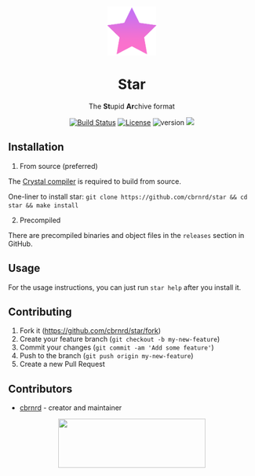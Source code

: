 <p align="center"><a href="https://carterbrainerd.me/star" target="_blank"><img width="100" src="https://github.com/cbrnrd/star/raw/master/docs/img/logo.png"></a></p>
<h1 align="center">Star</h1>
<p align="center">The <b>St</b>upid <b>Ar</b>chive format</p>
<p align="center">
	<a href="https://travis-ci.org/cbrnrd/star"><img src="https://travis-ci.org/cbrnrd/star.svg?branch=master" alt="Build Status"></a>
	<a href="https://github.com/cbrnrd/star/blob/master/LICENSE"><img src="https://img.shields.io/badge/license-MIT-blue.svg" alt="License"></a>
	
<img src="https://img.shields.io/badge/version-0.2.2-brightgreen.svg" alt="version">
  <a href="https://carterbrainerd.me/donations"><img src="https://img.shields.io/badge/donate-%3C3-red.svg?longCache=true&style=flat-square"></a>

</p>

## Installation

1. From source (preferred)

The [Crystal compiler](https://crystal-lang.org/reference/installation/) is required to build from source.

One-liner to install star: `git clone https://github.com/cbrnrd/star && cd star && make install`


2. Precompiled

There are precompiled binaries and object files in the `releases` section in GitHub. 

## Usage

For the usage instructions, you can just run `star help` after you install it. 


## Contributing

1. Fork it (<https://github.com/cbrnrd/star/fork>)
2. Create your feature branch (`git checkout -b my-new-feature`)
3. Commit your changes (`git commit -am 'Add some feature'`)
4. Push to the branch (`git push origin my-new-feature`)
5. Create a new Pull Request

## Contributors

- [cbrnrd](https://github.com/cbrnrd) - creator and maintainer

<p align="center">
  <img height="100" width="300" src="https://i.imgur.com/obHmDnX.png">
</p>
